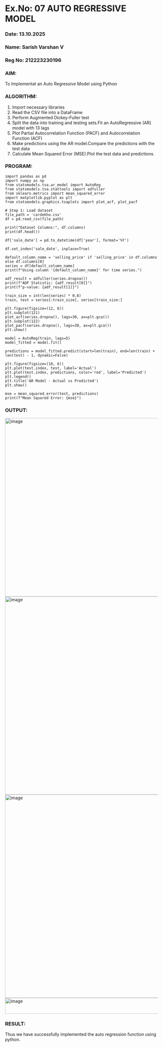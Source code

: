 # Ex.No: 07                                       AUTO REGRESSIVE MODEL
### Date: 13.10.2025
### Name: Sarish Varshan V
### Reg No: 212223230196
### AIM:
To Implementat an Auto Regressive Model using Python
### ALGORITHM:
1. Import necessary libraries
2. Read the CSV file into a DataFrame
3. Perform Augmented Dickey-Fuller test
4. Split the data into training and testing sets.Fit an AutoRegressive (AR) model with 13 lags
5. Plot Partial Autocorrelation Function (PACF) and Autocorrelation Function (ACF)
6. Make predictions using the AR model.Compare the predictions with the test data
7. Calculate Mean Squared Error (MSE).Plot the test data and predictions.
### PROGRAM:
```
import pandas as pd
import numpy as np
from statsmodels.tsa.ar_model import AutoReg
from statsmodels.tsa.stattools import adfuller
from sklearn.metrics import mean_squared_error
import matplotlib.pyplot as plt
from statsmodels.graphics.tsaplots import plot_acf, plot_pacf

# Step 1: Load dataset
file_path = 'cardekho.csv'
df = pd.read_csv(file_path)

print("Dataset Columns:", df.columns)
print(df.head())

df['sale_date'] = pd.to_datetime(df['year'], format='%Y')

df.set_index('sale_date', inplace=True)

default_column_name = 'selling_price' if 'selling_price' in df.columns else df.columns[0]
series = df[default_column_name]
print(f"Using column '{default_column_name}' for time series.")

adf_result = adfuller(series.dropna())
print(f"ADF Statistic: {adf_result[0]}")
print(f"p-value: {adf_result[1]}")

train_size = int(len(series) * 0.8)
train, test = series[:train_size], series[train_size:]

plt.figure(figsize=(12, 6))
plt.subplot(121)
plot_acf(series.dropna(), lags=30, ax=plt.gca())
plt.subplot(122)
plot_pacf(series.dropna(), lags=30, ax=plt.gca())
plt.show()

model = AutoReg(train, lags=5)  
model_fitted = model.fit()

predictions = model_fitted.predict(start=len(train), end=len(train) + len(test) - 1, dynamic=False)

plt.figure(figsize=(10, 6))
plt.plot(test.index, test, label='Actual')
plt.plot(test.index, predictions, color='red', label='Predicted')
plt.legend()
plt.title('AR Model - Actual vs Predicted')
plt.show()

mse = mean_squared_error(test, predictions)
print(f"Mean Squared Error: {mse}")
```
### OUTPUT:
<img width="1032" height="586" alt="image" src="https://github.com/user-attachments/assets/b1f3ed22-f47b-4682-9895-d6822806145f" />

<img width="1263" height="651" alt="image" src="https://github.com/user-attachments/assets/ef1b29c7-e54a-4a04-965a-7d61ae46aef8" />

<img width="1170" height="668" alt="image" src="https://github.com/user-attachments/assets/aa06a170-4675-4556-9708-f1b50f1a3924" />

<img width="542" height="52" alt="image" src="https://github.com/user-attachments/assets/73a7d098-7351-4c54-8172-e2c6f19fc60e" />

### RESULT:
Thus we have successfully implemented the auto regression function using python.
